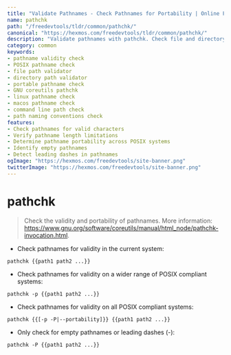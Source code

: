 ```yaml
---
title: "Validate Pathnames - Check Pathnames for Portability | Online Free DevTools by Hexmos"
name: pathchk
path: "/freedevtools/tldr/common/pathchk/"
canonical: "https://hexmos.com/freedevtools/tldr/common/pathchk/"
description: "Validate pathnames with pathchk. Check file and directory paths for portability and validity across various POSIX compliant systems. Free online tool, no registration required."
category: common
keywords:
- pathname validity check
- POSIX pathname check
- file path validator
- directory path validator
- portable pathname check
- GNU coreutils pathchk
- linux pathname check
- macos pathname check
- command line path check
- path naming conventions check
features:
- Check pathnames for valid characters
- Verify pathname length limitations
- Determine pathname portability across POSIX systems
- Identify empty pathnames
- Detect leading dashes in pathnames
ogImage: "https://hexmos.com/freedevtools/site-banner.png"
twitterImage: "https://hexmos.com/freedevtools/site-banner.png"
---
```


# pathchk

> Check the validity and portability of pathnames.
> More information: <https://www.gnu.org/software/coreutils/manual/html_node/pathchk-invocation.html>.

- Check pathnames for validity in the current system:

`pathchk {{path1 path2 ...}}`

- Check pathnames for validity on a wider range of POSIX compliant systems:

`pathchk -p {{path1 path2 ...}}`

- Check pathnames for validity on all POSIX compliant systems:

`pathchk {{[-p -P|--portability]}} {{path1 path2 ...}}`

- Only check for empty pathnames or leading dashes (-):

`pathchk -P {{path1 path2 ...}}`
